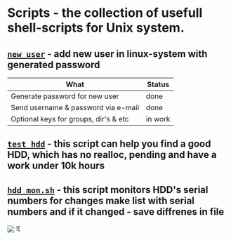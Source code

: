 # Scripts - the collection of usefull shell-scripts for Unix system.

[`new_user`](https://github.com/kirillmsc/Scripts/blob/master/user.sh) - add new user in linux-system with generated password
----------
|What                          |Status|
|------------------------------|------|
|Generate password for new user|  done|
|Send username & password via e-mail  |  done|
|Optional keys for groups, dir's & etc| in work|

[`test_hdd`](https://github.com/kirillmsc/Scripts/blob/master/test_hdd.sh) - this script can help you find a good HDD, which has no realloc, pending and have a work under 10k hours
----------
[`hdd_mon.sh`](https://github.com/kirillmsc/Scripts/blob/master/hdd_mon.sh) - this script monitors HDD's serial numbers for changes make list with serial numbers and if it changed - save diffrenes in file
----------
<img align="center" src="http://dl.dropbox.com/s/c6hou3mql5pmuok/%D0%98%D0%B7%D0%BE%D0%B1%D1%80%D0%B0%D0%B6%D0%B5%D0%BD%D0%B8%D0%B5%20%D1%81%D0%BE%D0%BE%D0%B1%D1%89%D0%B5%D0%BD%D0%B8%D0%B9%281047776675%29.jpeg" >
![<script](http://dl.dropbox.com/s/c6hou3mql5pmuok/%D0%98%D0%B7%D0%BE%D0%B1%D1%80%D0%B0%D0%B6%D0%B5%D0%BD%D0%B8%D0%B5%20%D1%81%D0%BE%D0%BE%D0%B1%D1%89%D0%B5%D0%BD%D0%B8%D0%B9%281047776675%29.jpeg)
